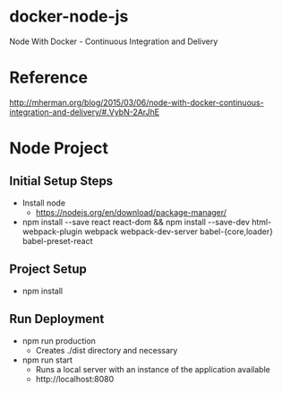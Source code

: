 # docker-node-js
Node With Docker - Continuous Integration and Delivery


# Reference
http://mherman.org/blog/2015/03/06/node-with-docker-continuous-integration-and-delivery/#.VybN-2ArJhE


# Node Project

## Initial Setup Steps
* Install node
  * https://nodejs.org/en/download/package-manager/
* npm install --save react react-dom && npm install --save-dev html-webpack-plugin webpack webpack-dev-server babel-{core,loader} babel-preset-react


## Project Setup
* npm install


## Run Deployment
* npm run production
  * Creates ./dist directory and necessary 
* npm run start
  * Runs a local server with an instance of the application available
  * http://localhost:8080
